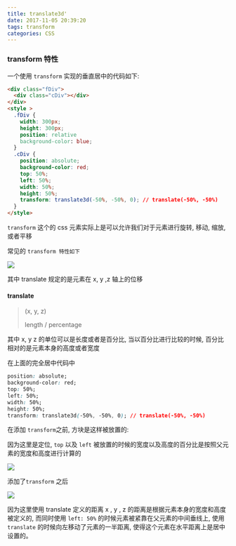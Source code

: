 ```yaml
---
title: translate3d'
date: 2017-11-05 20:39:20
tags: transform
categories: CSS
---
```


### transform 特性

一个使用 `transform` 实现的垂直居中的代码如下:



```html
<div class="fDiv">
  <div class="cDiv"></div>
</div>
<style >
  .fDiv {
    width: 300px;
    height: 300px;
    position: relative
    background-color: blue;
  }
  .cDiv {
    position: absolute;
    background-color: red;
    top: 50%;
    left: 50%;
    width: 50%;
    height: 50%;
    transform: translate3d(-50%, -50%, 0); // translate(-50%, -50%)
  }
</style>
```

`transform` 这个的 css 元素实际上是可以允许我们对于元素进行旋转, 移动, 缩放, 或者平移

常见的 `transform 特性如下`

![](http://ov3b9jngp.bkt.clouddn.com/tranform%20%E7%89%B9%E6%80%A7.png)

其中 translate 规定的是元素在 x, y ,z 轴上的位移

#### translate

>(x, y, z)
>
>length / percentage  

其中 x, y z 的单位可以是长度或者是百分比, 当以百分比进行比较的时候, 百分比相对的是元素本身的高度或者宽度

在上面的完全居中代码中

```css
position: absolute;
background-color: red;
top: 50%;
left: 50%;
width: 50%;
height: 50%;
transform: translate3d(-50%, -50%, 0); // translate(-50%, -50%)
```

在添加 `transform`之前, 方块是这样被放置的:

因为这里是定位, `top` 以及 `left` 被放置的时候的宽度以及高度的百分比是按照父元素的宽度和高度进行计算的

![](http://ov3b9jngp.bkt.clouddn.com/notransform.png)

添加了`transform` 之后

![](http://ov3b9jngp.bkt.clouddn.com/tranform%20%E5%B1%85%E4%B8%AD.png)

因为这里使用 translate 定义的距离 x , y , z 的距离是根据元素本身的宽度和高度被定义的, 而同时使用 `left: 50%` 的时候元素被紧靠在父元素的中间垂线上, 使用 `translate` 的时候向左移动了元素的一半距离, 使得这个元素在水平距离上是居中设置的。